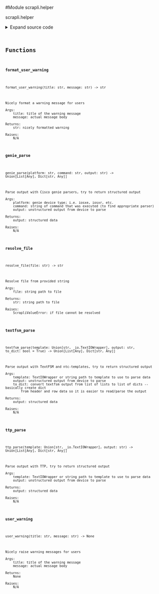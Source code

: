 <link rel="preload stylesheet" as="style" href="https://cdnjs.cloudflare.com/ajax/libs/10up-sanitize.css/11.0.1/sanitize.min.css" integrity="sha256-PK9q560IAAa6WVRRh76LtCaI8pjTJ2z11v0miyNNjrs=" crossorigin>
<link rel="preload stylesheet" as="style" href="https://cdnjs.cloudflare.com/ajax/libs/10up-sanitize.css/11.0.1/typography.min.css" integrity="sha256-7l/o7C8jubJiy74VsKTidCy1yBkRtiUGbVkYBylBqUg=" crossorigin>
<link rel="stylesheet preload" as="style" href="https://cdnjs.cloudflare.com/ajax/libs/highlight.js/10.1.1/styles/github.min.css" crossorigin>
<script defer src="https://cdnjs.cloudflare.com/ajax/libs/highlight.js/10.1.1/highlight.min.js" integrity="sha256-Uv3H6lx7dJmRfRvH8TH6kJD1TSK1aFcwgx+mdg3epi8=" crossorigin></script>
<script>window.addEventListener('DOMContentLoaded', () => hljs.initHighlighting())</script>















#Module scrapli.helper

scrapli.helper

<details class="source">
    <summary>
        <span>Expand source code</span>
    </summary>
    <pre>
        <code class="python">
"""scrapli.helper"""
import importlib
from io import TextIOWrapper
from pathlib import Path
from shutil import get_terminal_size
from typing import Any, Dict, List, Optional, TextIO, Union
from warnings import warn

import pkg_resources  # pylint: disable=C0411

from scrapli.exceptions import ScrapliValueError
from scrapli.logging import logger


def _textfsm_get_template(platform: str, command: str) -> Optional[TextIO]:
    """
    Find correct TextFSM template based on platform and command executed

    Args:
        platform: ntc-templates device type; i.e. cisco_ios, arista_eos, etc.
        command: string of command that was executed (to find appropriate template)

    Returns:
        None or TextIO of opened template

    Raises:
        N/A

    """
    try:
        importlib.import_module(name=".templates", package="ntc_templates")
        CliTable = getattr(importlib.import_module(name=".clitable", package="textfsm"), "CliTable")
    except ModuleNotFoundError as exc:
        title = "Optional Extra Not Installed!"
        message = (
            "Optional extra 'textfsm' is not installed!\n"
            f"To resolve this issue, install '{exc.name}'. You can do this in one of the following"
            " ways:\n"
            "1: 'pip install -r requirements-textfsm.txt'\n"
            "2: 'pip install scrapli[textfsm]'"
        )
        user_warning(title=title, message=message)
        return None
    template_dir = pkg_resources.resource_filename("ntc_templates", "templates")
    cli_table = CliTable("index", template_dir)
    template_index = cli_table.index.GetRowMatch({"Platform": platform, "Command": command})
    if not template_index:
        logger.warning(
            f"No match in ntc_templates index for platform `{platform}` and command `{command}`"
        )
        return None
    template_name = cli_table.index.index[template_index]["Template"]
    template = open(f"{template_dir}/{template_name}", encoding="utf-8")  # pylint: disable=R1732
    return template


def _textfsm_to_dict(
    structured_output: Union[List[Any], Dict[str, Any]], header: List[str]
) -> Union[List[Any], Dict[str, Any]]:
    """
    Create list of dicts from textfsm output and header

    Args:
        structured_output: parsed textfsm output
        header: list of strings representing column headers for textfsm output

    Returns:
        output: structured data

    Raises:
        N/A

    """
    logger.debug("converting textfsm output to dictionary representation")
    header_lower = [h.lower() for h in header]
    structured_output = [dict(zip(header_lower, row)) for row in structured_output]
    return structured_output


def textfsm_parse(
    template: Union[str, TextIOWrapper], output: str, to_dict: bool = True
) -> Union[List[Any], Dict[str, Any]]:
    """
    Parse output with TextFSM and ntc-templates, try to return structured output

    Args:
        template: TextIOWrapper or string path to template to use to parse data
        output: unstructured output from device to parse
        to_dict: convert textfsm output from list of lists to list of dicts -- basically create dict
            from header and row data so it is easier to read/parse the output

    Returns:
        output: structured data

    Raises:
        N/A

    """
    import textfsm  # pylint: disable=C0415

    if not isinstance(template, TextIOWrapper):
        template_file = open(template, encoding="utf-8")  # pylint: disable=R1732
    else:
        template_file = template
    re_table = textfsm.TextFSM(template_file)
    try:
        structured_output: Union[List[Any], Dict[str, Any]] = re_table.ParseText(output)
        if to_dict:
            structured_output = _textfsm_to_dict(
                structured_output=structured_output, header=re_table.header
            )
        return structured_output
    except textfsm.parser.TextFSMError:
        logger.warning("failed to parse data with textfsm")
    return []


def genie_parse(platform: str, command: str, output: str) -> Union[List[Any], Dict[str, Any]]:
    """
    Parse output with Cisco genie parsers, try to return structured output

    Args:
        platform: genie device type; i.e. iosxe, iosxr, etc.
        command: string of command that was executed (to find appropriate parser)
        output: unstructured output from device to parse

    Returns:
        output: structured data

    Raises:
        N/A

    """
    try:
        Device = getattr(importlib.import_module(name=".conf.base", package="genie"), "Device")
        get_parser = getattr(
            importlib.import_module(name=".libs.parser.utils", package="genie"), "get_parser"
        )
    except ModuleNotFoundError as exc:
        title = "Optional Extra Not Installed!"
        message = (
            "Optional extra 'genie' is not installed!\n"
            f"To resolve this issue, install '{exc.name}'. You can do this in one of the following"
            " ways:\n"
            "1: 'pip install -r requirements-genie.txt'\n"
            "2: 'pip install scrapli[genie]'"
        )
        user_warning(title=title, message=message)
        return []

    genie_device = Device("scrapli_device", custom={"abstraction": {"order": ["os"]}}, os=platform)

    try:
        get_parser(command, genie_device)
        genie_parsed_result = genie_device.parse(command, output=output)
        if isinstance(genie_parsed_result, (list, dict)):
            return genie_parsed_result
    except Exception as exc:  # pylint: disable=W0703
        logger.warning(f"failed to parse data with genie, genie raised exception: `{exc}`")
    return []


def ttp_parse(template: Union[str, TextIOWrapper], output: str) -> Union[List[Any], Dict[str, Any]]:
    """
    Parse output with TTP, try to return structured output

    Args:
        template: TextIOWrapper or string path to template to use to parse data
        output: unstructured output from device to parse

    Returns:
        output: structured data

    Raises:
        N/A

    """
    try:
        ttp = getattr(importlib.import_module(name="ttp"), "ttp")
    except ModuleNotFoundError as exc:
        title = "Optional Extra Not Installed!"
        message = (
            "Optional extra 'ttp' is not installed!\n"
            f"To resolve this issue, install '{exc.name}'. You can do this in one of the following"
            " ways:\n"
            "1: 'pip install -r requirements-ttp.txt'\n"
            "2: 'pip install scrapli[ttp]'"
        )
        user_warning(title=title, message=message)
        return []

    if not isinstance(template, (str, TextIOWrapper)):
        logger.info(f"invalid template `{template}`; template should be string or TextIOWrapper")
        return []

    ttp_parser_template_name = "scrapli_ttp_parse"
    ttp_parser = ttp()
    ttp_parser.add_template(template=template, template_name=ttp_parser_template_name)
    ttp_parser.add_input(data=output, template_name=ttp_parser_template_name)
    ttp_parser.parse()
    ttp_result: Dict[str, List[Any]] = ttp_parser.result(structure="dictionary")
    return ttp_result[ttp_parser_template_name]


def resolve_file(file: str) -> str:
    """
    Resolve file from provided string

    Args:
        file: string path to file

    Returns:
        str: string path to file

    Raises:
        ScrapliValueError: if file cannot be resolved

    """
    if Path(file).is_file():
        return str(Path(file))
    if Path(file).expanduser().is_file():
        return str(Path(file).expanduser())
    raise ScrapliValueError(f"File path `{file}` could not be resolved")


def format_user_warning(title: str, message: str) -> str:
    """
    Nicely format a warning message for users

    Args:
        title: title of the warning message
        message: actual message body

    Returns:
        str: nicely formatted warning

    Raises:
        N/A

    """
    terminal_width = get_terminal_size().columns
    warning_banner_char = "*"

    if len(title) > (terminal_width - 4):
        warning_header = warning_banner_char * terminal_width
    else:
        banner_char_count = terminal_width - len(title) - 2
        left_banner_char_count = banner_char_count // 2
        right_banner_char_count = (
            banner_char_count / 2 if banner_char_count % 2 == 0 else (banner_char_count // 2) + 1
        )
        warning_header = (
            f"{warning_banner_char:{warning_banner_char}>{left_banner_char_count}}"
            f" {title} "
            f"{warning_banner_char:{warning_banner_char}<{right_banner_char_count}}"
        )

    warning_footer = warning_banner_char * terminal_width

    warning_message = (
        "\n\n"
        + warning_header
        + "\n"
        + message.center(terminal_width)
        + "\n"
        + warning_footer
        + "\n"
    )

    return warning_message


def user_warning(title: str, message: str) -> None:
    """
    Nicely raise warning messages for users

    Args:
        title: title of the warning message
        message: actual message body

    Returns:
        None

    Raises:
        N/A

    """
    warning_message = format_user_warning(title=title, message=message)
    logger.warning(warning_message)
    warn(warning_message)
        </code>
    </pre>
</details>



## Functions

    

#### format_user_warning
`format_user_warning(title: str, message: str) ‑> str`

```text
Nicely format a warning message for users

Args:
    title: title of the warning message
    message: actual message body

Returns:
    str: nicely formatted warning

Raises:
    N/A
```




    

#### genie_parse
`genie_parse(platform: str, command: str, output: str) ‑> Union[List[Any], Dict[str, Any]]`

```text
Parse output with Cisco genie parsers, try to return structured output

Args:
    platform: genie device type; i.e. iosxe, iosxr, etc.
    command: string of command that was executed (to find appropriate parser)
    output: unstructured output from device to parse

Returns:
    output: structured data

Raises:
    N/A
```




    

#### resolve_file
`resolve_file(file: str) ‑> str`

```text
Resolve file from provided string

Args:
    file: string path to file

Returns:
    str: string path to file

Raises:
    ScrapliValueError: if file cannot be resolved
```




    

#### textfsm_parse
`textfsm_parse(template: Union[str, _io.TextIOWrapper], output: str, to_dict: bool = True) ‑> Union[List[Any], Dict[str, Any]]`

```text
Parse output with TextFSM and ntc-templates, try to return structured output

Args:
    template: TextIOWrapper or string path to template to use to parse data
    output: unstructured output from device to parse
    to_dict: convert textfsm output from list of lists to list of dicts -- basically create dict
        from header and row data so it is easier to read/parse the output

Returns:
    output: structured data

Raises:
    N/A
```




    

#### ttp_parse
`ttp_parse(template: Union[str, _io.TextIOWrapper], output: str) ‑> Union[List[Any], Dict[str, Any]]`

```text
Parse output with TTP, try to return structured output

Args:
    template: TextIOWrapper or string path to template to use to parse data
    output: unstructured output from device to parse

Returns:
    output: structured data

Raises:
    N/A
```




    

#### user_warning
`user_warning(title: str, message: str) ‑> None`

```text
Nicely raise warning messages for users

Args:
    title: title of the warning message
    message: actual message body

Returns:
    None

Raises:
    N/A
```